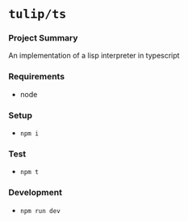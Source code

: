 # `tulip/ts`

### Project Summary

An implementation of a lisp interpreter in typescript

### Requirements

- node

### Setup

- `npm i`

### Test

- `npm t`

### Development

- `npm run dev`
